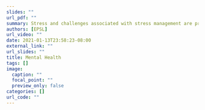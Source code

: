 ```yaml
---
slides: ""
url_pdf: ""
summary: Stress and challenges associated with stress management are prevalent problems of modern life. Many physical and mental health problems are driven by or escalate with the degree of stress. Stress has harmful effects on those who suffer from mental and physical health problems. Therefore a comprehensive study of stress and its effect is an important research topic in the mobile health domain. Our research lies at the intersection of sensor systems and machine learning, in which we research methods of detecting stress in real-life settings. We use wearable sensor systems to capture bio-markers of stress and design and develop machine learning algorithms for stress detection and classification. Our research aims to develop tools, methodologies, and algorithms for comprehensive approaches to stress detection and to invent smart interventions strategies to promote the well-being of individuals. 
authors: [EPSL]
url_video: ""
date: 2021-01-13T23:58:23-08:00
external_link: ""
url_slides: ""
title: Mental Health
tags: []
image:
  caption: ""
  focal_point: ""
  preview_only: false
categories: []
url_code: ""
---
```

<!-- Stress and challenges associated with stress management are prevalent problems of modern life. Many physical and mental health problems are driven by or escalate with the degree of stress. Stress has harmful effects on those who suffer from mental and physical health problems. Therefore a comprehensive study of stress and its effect is an important research topic in the mobile health domain. Our research lies at the intersection of sensor systems and machine learning, in which we research methods of detecting stress in real-life settings. We use wearable sensor systems to capture bio-markers of stress and design and develop machine learning algorithms for stress detection and classification. Our research aims to develop tools, methodologies, and algorithms for comprehensive approaches to stress detection and to invent smart interventions strategies to promote the well-being of individuals. -->
